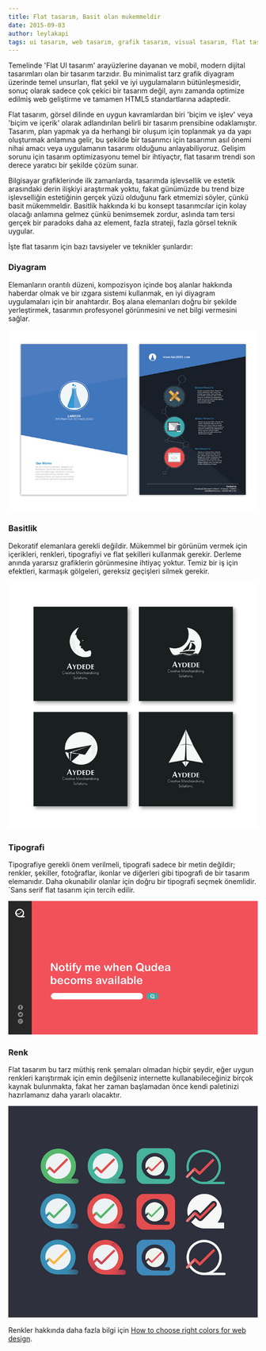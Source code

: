 ```yaml
---
title: Flat tasarım, Basit olan mukemmeldir
date: 2015-09-03
author: leylakapi
tags: ui tasarım, web tasarım, grafik tasarım, visual tasarım, flat tasarım, ui, ux, tr
---
```


Temelinde 'Flat UI tasarım' arayüzlerine dayanan ve mobil, modern dijital tasarımları olan bir tasarım tarzıdır. Bu minimalist tarz grafik diyagram üzerinde temel unsurları, flat şekil ve iyi uygulamaların bütünleşmesidir, sonuç olarak sadece çok çekici bir tasarım değil, aynı zamanda optimize edilmiş web geliştirme ve tamamen HTML5 standartlarına adaptedir.

Flat tasarım, görsel dilinde en uygun kavramlardan biri 'biçim ve işlev' veya 'biçim ve içerik' olarak adlandırılan belirli bir tasarım prensibine odaklamıştır. Tasarım, plan yapmak ya da herhangi bir oluşum için toplanmak ya da yapı oluşturmak anlamına gelir, bu şekilde bir tasarımcı için tasarımın asıl önemi nihai amacı veya uygulamanın tasarımı olduğunu anlayabiliyoruz. Gelişim sorunu için tasarım optimizasyonu temel bir ihtiyaçtır, flat tasarım trendi son derece yaratıcı bir şekilde çözüm sunar.

Bilgisayar grafiklerinde ilk zamanlarda, tasarımda işlevsellik ve estetik arasındaki derin ilişkiyi araştırmak yoktu, fakat günümüzde bu trend bize işlevselliğin estetiğinin gerçek yüzü olduğunu fark etmemizi söyler, çünkü basit mükemmeldir. Basitlik hakkında ki bu konsept tasarımcılar için kolay olacağı anlamına gelmez çünkü benimsemek zordur, aslında tam tersi gerçek bir paradoks daha az element, fazla strateji, fazla görsel teknik uygular.

İşte flat tasarım için bazı tavsiyeler ve teknikler şunlardır:

### Diyagram

Elemanların orantılı düzeni, kompozisyon içinde boş alanlar hakkında haberdar olmak ve bir ızgara sistemi kullanmak, en iyi diyagram uygulamaları için bir anahtardır. Boş alana elemanları doğru bir şekilde yerleştirmek, tasarımın profesyonel görünmesini ve net bilgi vermesini sağlar.

![Picture 1](../assets/images/articles/2014-11-19-flat-design/2014-11-19-flat-design-diagramming.jpg)

### Basitlik

Dekoratif elemanlara gerekli değildir. Mükemmel bir görünüm vermek için içerikleri, renkleri, tipografiyi ve flat şekilleri kullanmak gerekir. Derleme anında yararsız grafiklerin görünmesine ihtiyaç yoktur. Temiz bir iş için efektleri, karmaşık gölgeleri, gereksiz geçişleri silmek gerekir.

![Picture 2](../assets/images/articles/2014-11-19-flat-design/2014-11-19-flat-design-simplicity.jpg)

### Tipografi

Tipografiye gerekli önem verilmeli, tipografi sadece bir metin değildir; renkler, şekiller, fotoğraflar, ikonlar ve diğerleri gibi tipografi de bir tasarım elemanıdır. Daha okunabilir olanlar için doğru bir tipografi seçmek önemlidir. `Sans serif flat tasarım için tercih edilir.

![Picture 3](../assets/images/articles/2014-11-19-flat-design/2014-11-19-flat-design-typography.png)

### Renk

Flat tasarım bu tarz müthiş renk şemaları olmadan hiçbir şeydir, eğer uygun renkleri karıştırmak için emin değilsenìz internette kullanabileceğiniz birçok kaynak bulunmakta, fakat her zaman başlamadan önce kendi paletinizi hazırlamanız daha yararlı olacaktır.

![Picture 4](../assets/images/articles/2014-11-19-flat-design/2014-11-19-flat-design-color.jpg)

Renkler hakkında daha fazla bilgi için [How to choose right colors for web design](/how-to-choose-right-colors-for-web-design.html).